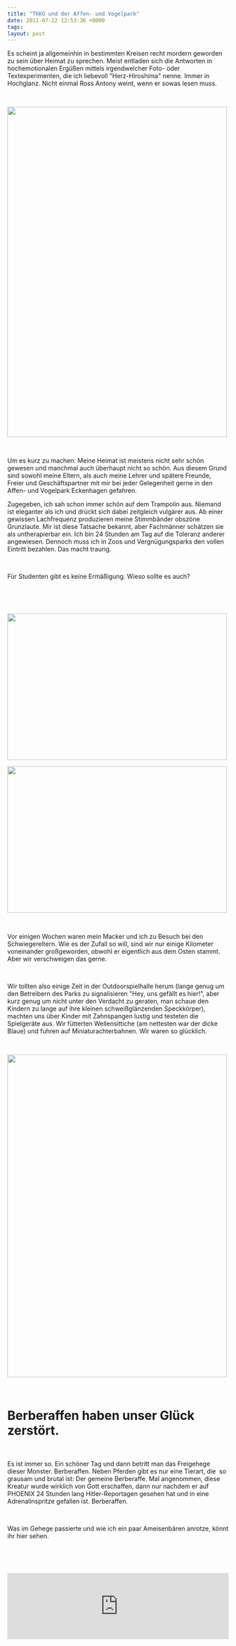 ```yaml
---
title: "TKKG und der Affen- und Vogelpark"
date: 2011-07-22 12:53:36 +0000
tags: 
layout: post
---
```

<p>
	Es scheint ja allgemeinhin in bestimmten Kreisen recht mordern geworden zu sein über Heimat zu sprechen. Meist entladen sich die Antworten in hochemotionalen Ergüßen mittels irgendwelcher Foto- oder Textexperimenten, die ich liebevoll "Herz-Hiroshima" nenne. Immer in Hochglanz. Nicht einmal Ross Antony weint, wenn er sowas lesen muss.</p>
<p>
	 </p>
<p>
	<img alt="" height="750" src="/files/affe4.jpg" width="500" /></p>
<p>
	 </p>
<p>
	Um es kurz zu machen: Meine Heimat ist meistens nicht sehr schön gewesen und manchmal auch überhaupt nicht so schön. Aus diesem Grund sind sowohl meine Eltern, als auch meine Lehrer und spätere Freunde, Freier und Geschäftspartner mit mir bei jeder Gelegenheit gerne in den Affen- und Vogelpark Eckenhagen gefahren.</p>
<p>
	Zugegeben, ich sah schon immer schön auf dem Trampolin aus. Niemand ist eleganter als ich und drückt sich dabei zeitgleich vulgärer aus. Ab einer gewissen Lachfrequenz produzieren meine Stimmbänder obszöne Grunzlaute. Mir ist diese Tatsache bekannt, aber Fachmänner schätzen sie als untherapierbar ein. Ich bin 24 Stunden am Tag auf die Toleranz anderer angewiesen. Dennoch muss ich in Zoos und Vergnügungsparks den vollen Eintritt bezahlen. Das macht traurig.</p>
<p>
	 </p>
<p>
	Für Studenten gibt es keine Ermäßigung. Wieso sollte es auch?</p>
<p>
	 </p>
<p>
	 </p>
<p>
	<img alt="" height="333" src="/files/aff3.jpg" width="500" /></p>
<p>
	<img alt="" height="333" src="/files/affe2.jpg" width="500" /></p>
<p>
	 </p>
<p>
	Vor einigen Wochen waren mein Macker und ich zu Besuch bei den Schwiegereltern. Wie es der Zufall so will, sind wir nur einige Kilometer voneinander großgeworden, obwohl er eigentlich aus dem Osten stammt. Aber wir verschweigen das gerne. </p>
<p>
	 </p>
<p>
	Wir tollten also einige Zeit in der Outdoorspielhalle herum (lange genug um den Betreibern des Parks zu signalisieren "Hey, uns gefällt es hier!", aber kurz genug um nicht unter den Verdacht zu geraten, man schaue den Kindern zu lange auf ihre kleinen schweißglänzenden Speckkörper), machten uns über Kinder mit Zahnspangen lustig und testeten die Spielgeräte aus. Wir fütterten Wellensittiche (am nettesten war der dicke Blaue) und fuhren auf Miniaturachterbahnen. Wir waren so glücklich. </p>
<p>
	 </p>
<p>
	<img alt="" height="733" src="/files/affe1.jpg" width="500" /></p>
<p>
	 </p>
<h1>
	Berberaffen haben unser Glück zerstört.</h1>
<p>
	 </p>
<p>
	Es ist immer so. Ein schöner Tag und dann betritt man das Freigehege dieser Monster. Berberaffen. Neben Pferden gibt es nur eine Tierart, die  so grausam und brutal ist: Der gemeine Berberaffe. Mal angenommen, diese Kreatur wurde wirklich von Gott erschaffen, dann nur nachdem er auf PHOENIX 24 Stunden lang Hitler-Reportagen gesehen hat und in eine Adrenalinspritze gefallen ist. Berberaffen.</p>
<p>
	 </p>
<p>
	Was im Gehege passierte und wie ich ein paar Ameisenbären anrotze, könnt ihr hier sehen.</p>
<p>
	 </p>
<p>
	 </p>
<iframe width="100%" src="http://www.youtube.com/embed/j9LsiICAwg0" frameborder="0" allowfullscreen></iframe>

